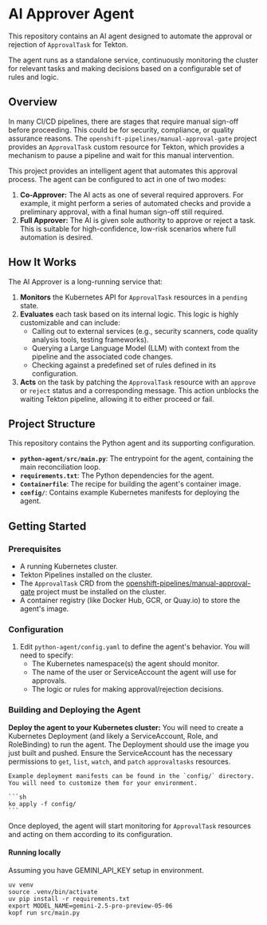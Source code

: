 # AI Approver Agent

This repository contains an AI agent designed to automate the approval or rejection of `ApprovalTask` for Tekton.

The agent runs as a standalone service, continuously monitoring the cluster for relevant tasks and making decisions based on a configurable set of rules and logic.

## Overview

In many CI/CD pipelines, there are stages that require manual sign-off before proceeding. This could be for security, compliance, or quality assurance reasons. The `openshift-pipelines/manual-approval-gate` project provides an `ApprovalTask` custom resource for Tekton, which provides a mechanism to pause a pipeline and wait for this manual intervention.

This project provides an intelligent agent that automates this approval process. The agent can be configured to act in one of two modes:

1.  **Co-Approver:** The AI acts as one of several required approvers. For example, it might perform a series of automated checks and provide a preliminary approval, with a final human sign-off still required.
2.  **Full Approver:** The AI is given sole authority to approve or reject a task. This is suitable for high-confidence, low-risk scenarios where full automation is desired.

## How It Works

The AI Approver is a long-running service that:

1.  **Monitors** the Kubernetes API for `ApprovalTask` resources in a `pending` state.
2.  **Evaluates** each task based on its internal logic. This logic is highly customizable and can include:
    *   Calling out to external services (e.g., security scanners, code quality analysis tools, testing frameworks).
    *   Querying a Large Language Model (LLM) with context from the pipeline and the associated code changes.
    *   Checking against a predefined set of rules defined in its configuration.
3.  **Acts** on the task by patching the `ApprovalTask` resource with an `approve` or `reject` status and a corresponding message. This action unblocks the waiting Tekton pipeline, allowing it to either proceed or fail.

## Project Structure

This repository contains the Python agent and its supporting configuration.

-   **`python-agent/src/main.py`**: The entrypoint for the agent, containing the main reconciliation loop.
-   **`requirements.txt`**: The Python dependencies for the agent.
-   **`Containerfile`**: The recipe for building the agent's container image.
-   **`config/`**: Contains example Kubernetes manifests for deploying the agent.

## Getting Started

### Prerequisites

-   A running Kubernetes cluster.
-   Tekton Pipelines installed on the cluster.
-   The `ApprovalTask` CRD from the [openshift-pipelines/manual-approval-gate](https://github.com/openshift-pipelines/manual-approval-gate) project must be installed on the cluster.
-   A container registry (like Docker Hub, GCR, or Quay.io) to store the agent's image.

### Configuration

1.  Edit `python-agent/config.yaml` to define the agent's behavior. You will need to specify:
    -   The Kubernetes namespace(s) the agent should monitor.
    -   The name of the user or ServiceAccount the agent will use for approvals.
    -   The logic or rules for making approval/rejection decisions.

### Building and Deploying the Agent

  **Deploy the agent to your Kubernetes cluster:**
    You will need to create a Kubernetes Deployment (and likely a ServiceAccount, Role, and RoleBinding) to run the agent. The Deployment should use the image you just built and pushed. Ensure the ServiceAccount has the necessary permissions to `get`, `list`, `watch`, and `patch` `approvaltasks` resources.

    Example deployment manifests can be found in the `config/` directory. You will need to customize them for your environment.

    ```sh
    ko apply -f config/
    ```

Once deployed, the agent will start monitoring for `ApprovalTask` resources and acting on them according to its configuration.



#### Running locally
Assuming you have GEMINI_API_KEY setup in environment.
```
uv venv
source .venv/bin/activate
uv pip install -r requirements.txt
export MODEL_NAME=gemini-2.5-pro-preview-05-06
kopf run src/main.py
```
